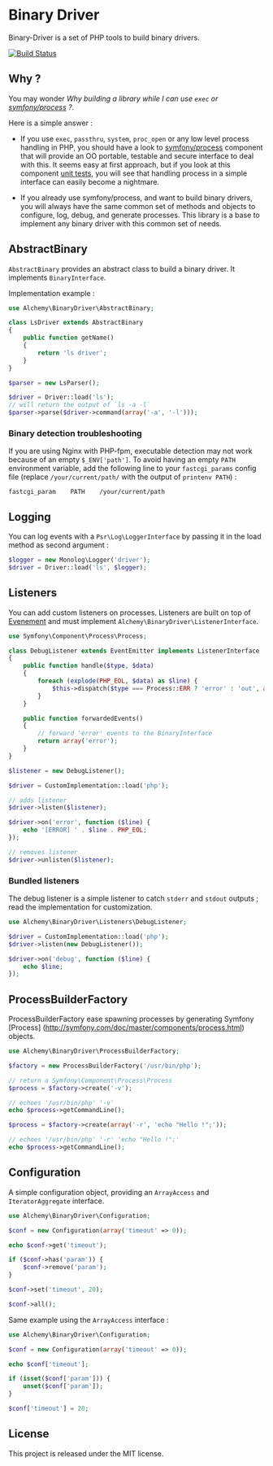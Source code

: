 # Binary Driver

Binary-Driver is a set of PHP tools to build binary drivers.

[![Build Status](https://travis-ci.org/alchemy-fr/BinaryDriver.png?branch=master)](https://travis-ci.org/alchemy-fr/BinaryDriver)

## Why ?

You may wonder *Why building a library while I can use `exec` or
[symfony/process](https://github.com/symfony/Process) ?*.

Here is a simple answer :

 - If you use `exec`, `passthru`, `system`, `proc_open` or any low level process
   handling in PHP, you should have a look to [symfony/process](https://github.com/symfony/Process)
   component that will provide an OO portable, testable and secure interface to
   deal with this. It seems easy at first approach, but if you look at this
   component [unit tests](https://github.com/symfony/Process/tree/master/Tests),
   you will see that handling process in a simple interface can easily become a
   nightmare.

 - If you already use symfony/process, and want to build binary drivers, you
   will always have the same common set of methods and objects to configure, log,
   debug, and generate processes.
   This library is a base to implement any binary driver with this common set of
   needs.

## AbstractBinary

`AbstractBinary` provides an abstract class to build a binary driver. It implements
`BinaryInterface`.

Implementation example :

```php
use Alchemy\BinaryDriver\AbstractBinary;

class LsDriver extends AbstractBinary
{
    public function getName()
    {
        return 'ls driver';
    }
}

$parser = new LsParser();

$driver = Driver::load('ls');
// will return the output of `ls -a -l`
$parser->parse($driver->command(array('-a', '-l')));
```

### Binary detection troubleshooting

If you are using Nginx with PHP-fpm, executable detection may not work because of an empty `$_ENV['path']`. 
To avoid having an empty `PATH` environment variable, add the following line to your `fastcgi_params` 
config file (replace `/your/current/path/` with the output of `printenv PATH`) :

```
fastcgi_param    PATH    /your/current/path
```

## Logging

You can log events with a `Psr\Log\LoggerInterface` by passing it in the load
method as second argument :

```php
$logger = new Monolog\Logger('driver');
$driver = Driver::load('ls', $logger);
```

## Listeners

You can add custom listeners on processes.
Listeners are built on top of [Evenement](https://github.com/igorw/evenement)
and must implement `Alchemy\BinaryDriver\ListenerInterface`.

```php
use Symfony\Component\Process\Process;

class DebugListener extends EventEmitter implements ListenerInterface
{
    public function handle($type, $data)
    {
        foreach (explode(PHP_EOL, $data) as $line) {
            $this->dispatch($type === Process::ERR ? 'error' : 'out', array($line));
        }
    }

    public function forwardedEvents()
    {
        // forward 'error' events to the BinaryInterface
        return array('error');
    }
}

$listener = new DebugListener();

$driver = CustomImplementation::load('php');

// adds listener
$driver->listen($listener);

$driver->on('error', function ($line) {
    echo '[ERROR] ' . $line . PHP_EOL;
});

// removes listener
$driver->unlisten($listener);
```

### Bundled listeners

The debug listener is a simple listener to catch `stderr` and `stdout` outputs ;
read the implementation for customization.

```php
use Alchemy\BinaryDriver\Listeners\DebugListener;

$driver = CustomImplementation::load('php');
$driver->listen(new DebugListener());

$driver->on('debug', function ($line) {
    echo $line;
});
```

## ProcessBuilderFactory

ProcessBuilderFactory ease spawning processes by generating Symfony [Process]
(http://symfony.com/doc/master/components/process.html) objects.

```php
use Alchemy\BinaryDriver\ProcessBuilderFactory;

$factory = new ProcessBuilderFactory('/usr/bin/php');

// return a Symfony\Component\Process\Process
$process = $factory->create('-v');

// echoes '/usr/bin/php' '-v'
echo $process->getCommandLine();

$process = $factory->create(array('-r', 'echo "Hello !";'));

// echoes '/usr/bin/php' '-r' 'echo "Hello !";'
echo $process->getCommandLine();
```

## Configuration

A simple configuration object, providing an `ArrayAccess` and `IteratorAggregate`
interface.

```php
use Alchemy\BinaryDriver\Configuration;

$conf = new Configuration(array('timeout' => 0));

echo $conf->get('timeout');

if ($conf->has('param')) {
    $conf->remove('param');
}

$conf->set('timeout', 20);

$conf->all();
```

Same example using the `ArrayAccess` interface :

```php
use Alchemy\BinaryDriver\Configuration;

$conf = new Configuration(array('timeout' => 0));

echo $conf['timeout'];

if (isset($conf['param'])) {
    unset($conf['param']);
}

$conf['timeout'] = 20;
```

## License

This project is released under the MIT license.
